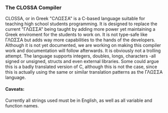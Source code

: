 <h3>The CLOSSA Compiler</h3>
CLOSSA, or in Greek "CΛΩΣΣΑ" is a C-based language suitable for teaching high school students programming. It is designed to replace the current "ΓΛΩΣΣΑ" being taught by adding more power yet maintaining a Greek enviroment for the students to work on. It is not type-safe like ΓΛΩΣΣΑ but adds way more capabilities to the hands of the developers. Although it is not yet documented, we are working on making this compiler work and documentation will follow afterwards. It is obviously not a trolling attempt. The language supports integers, doubles, longs, characters -all signed or unsigned, structs and even external libraries. Some could argue this is a badly translated version of C, although this is not the case, since this is actually using the same or similar translation patterns as the ΓΛΩΣΣΑ language.
<br/>
<h4>Caveats:</h4>
Currently all strings used must be in English, as well as all variable and function names. 
